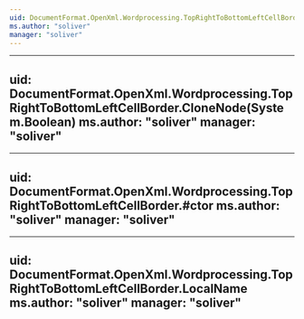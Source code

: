 ```yaml
---
uid: DocumentFormat.OpenXml.Wordprocessing.TopRightToBottomLeftCellBorder
ms.author: "soliver"
manager: "soliver"
---
```


---
uid: DocumentFormat.OpenXml.Wordprocessing.TopRightToBottomLeftCellBorder.CloneNode(System.Boolean)
ms.author: "soliver"
manager: "soliver"
---

---
uid: DocumentFormat.OpenXml.Wordprocessing.TopRightToBottomLeftCellBorder.#ctor
ms.author: "soliver"
manager: "soliver"
---

---
uid: DocumentFormat.OpenXml.Wordprocessing.TopRightToBottomLeftCellBorder.LocalName
ms.author: "soliver"
manager: "soliver"
---
